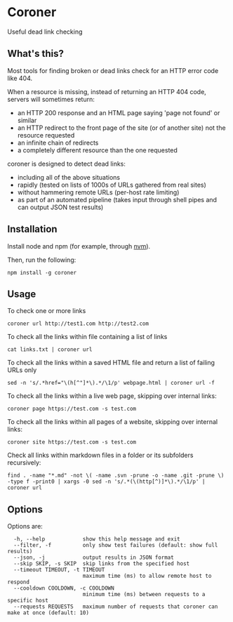 # Coroner
Useful dead link checking

## What's this?

Most tools for finding broken or dead links check for an HTTP error code like 404.

When a resource is missing, instead of returning an HTTP 404 code, servers will sometimes return:

- an HTTP 200 response and an HTML page saying 'page not found' or similar
- an HTTP redirect to the front page of the site (or of another site) not the resource requested
- an infinite chain of redirects
- a completely different resource than the one requested

coroner is designed to detect dead links:

- including all of the above situations
- rapidly (tested on lists of 1000s of URLs gathered from real sites)
- without hammering remote URLs (per-host rate limiting)
- as part of an automated pipeline (takes input through shell pipes and can output JSON test results)

## Installation

Install node and npm (for example, through [nvm](https://github.com/nvm-sh/nvm)).

Then, run the following:

```
npm install -g coroner
```

## Usage

To check one or more links

```
coroner url http://test1.com http://test2.com
```

To check all the links within file containing a list of links

```
cat links.txt | coroner url
```

To check all the links within a saved HTML file and return a list of failing URLs only

```
sed -n 's/.*href="\(h[^"]*\).*/\1/p' webpage.html | coroner url -f
```

To check all the links within a live web page, skipping over internal links:

```
coroner page https://test.com -s test.com
```

To check all the links within all pages of a website, skipping over internal links:

```
coroner site https://test.com -s test.com
```

Check all links within markdown files in a folder or its subfolders recursively:

```
find . -name "*.md" -not \( -name .svn -prune -o -name .git -prune \) -type f -print0 | xargs -0 sed -n 's/.*(\(http[^)]*\).*/\1/p' | coroner url
```

## Options

Options are:

```
  -h, --help            show this help message and exit
  --filter, -f          only show test failures (default: show full results)
  --json, -j            output results in JSON format
  --skip SKIP, -s SKIP  skip links from the specified host
  --timeout TIMEOUT, -t TIMEOUT
                        maximum time (ms) to allow remote host to respond
  --cooldown COOLDOWN, -c COOLDOWN
                        minimum time (ms) between requests to a specific host
  --requests REQUESTS   maximum number of requests that coroner can make at once (default: 10)
```